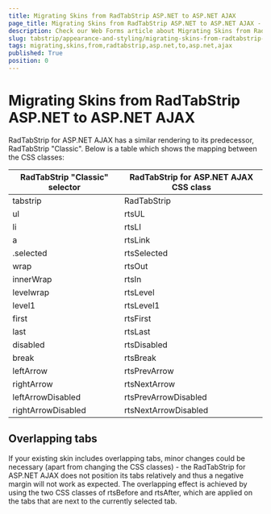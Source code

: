 ```yaml
---
title: Migrating Skins from RadTabStrip ASP.NET to ASP.NET AJAX
page_title: Migrating Skins from RadTabStrip ASP.NET to ASP.NET AJAX - RadTabStrip
description: Check our Web Forms article about Migrating Skins from RadTabStrip ASP.NET to ASP.NET AJAX.
slug: tabstrip/appearance-and-styling/migrating-skins-from-radtabstrip-asp.net-to-asp.net-ajax
tags: migrating,skins,from,radtabstrip,asp.net,to,asp.net,ajax
published: True
position: 0
---
```


# Migrating Skins from RadTabStrip ASP.NET to ASP.NET AJAX



RadTabStrip for ASP.NET AJAX has a similar rendering to its predecessor, RadTabStrip "Classic". Below is a table which shows the mapping between the CSS classes:


| RadTabStrip "Classic" selector | RadTabStrip for ASP.NET AJAX CSS class |
| ------ | ------ |
|tabstrip|RadTabStrip|
|ul|rtsUL|
|li|rtsLI|
|a|rtsLink|
|.selected|rtsSelected|
|wrap|rtsOut|
|innerWrap|rtsIn|
|levelwrap|rtsLevel|
|level1|rtsLevel1|
|first|rtsFirst|
|last|rtsLast|
|disabled|rtsDisabled|
|break|rtsBreak|
|leftArrow|rtsPrevArrow|
|rightArrow|rtsNextArrow|
|leftArrowDisabled|rtsPrevArrowDisabled|
|rightArrowDisabled|rtsNextArrowDisabled|

## Overlapping tabs

If your existing skin includes overlapping tabs, minor changes could be necessary (apart from changing the CSS classes) - the RadTabStrip for ASP.NET AJAX does not position its tabs relatively and thus a negative margin will not work as expected. The overlapping effect is achieved by using the two CSS classes of rtsBefore and rtsAfter, which are applied on the tabs that are next to the currently selected tab.
